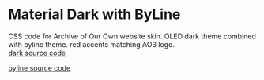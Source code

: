 # Material Dark with ByLine
CSS code for Archive of Our Own website skin. OLED dark theme combined with byline theme. red accents matching AO3 logo. <br>
<a href="https://pastebin.com/NcH1DNN2"> dark source code</a> </p> <p>  <a href="https://archiveofourown.org/skins/431"> byline source code</a></p>
